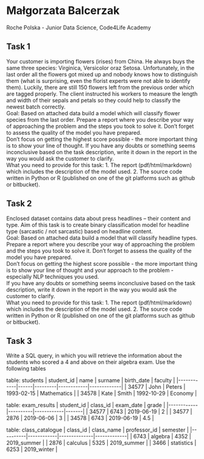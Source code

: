# Małgorzata Balcerzak  
Roche Polska - Junior Data Science, Code4Life Academy

## Task 1  

Your customer is importing flowers (irises) from China. He always buys the same three species: Virginica, Versicolor oraz Setosa. Unfortunately, in the last order all the flowers got mixed up and nobody knows how to distinguish them (what is surprising, even the florist experts were not able to identify them).  Luckily, there are still 150 flowers left from the previous order which are tagged properly.  The client instructed his workers to measure the length and width of their sepals and petals so they could help to classify the newest batch correctly.  
Goal: Based on attached data build a model which will classify flower species from the last order. Prepare a report where you describe your way of approaching the problem and the steps you took to solve it. Don’t forget to assess the quality of the model you have prepared.  
Don’t focus on getting the highest score possible - the more important thing is to show your line of thought. 
 If you have any doubts or something seems inconclusive based on the task description, write it down in the report in the way you would ask the customer to clarify.  
What you need to provide for this task:
    1. The report (pdf/html/markdown) which includes the description of the model used.
    2. The source code written in Python or R (published on one of the git platforms such as github or bitbucket).


## Task 2  

Enclosed dataset contains data about press headlines – their content and type. Aim of this task is to create binary classification model for headline type (sarcastic / not sarcastic) based on headline content.  
Goal: Based on attached data build a model that will classify headline types. Prepare a report where you describe your way of approaching the problem and the steps you took to solve it. Don’t forget to assess the quality of the model you have prepared.  
Don’t focus on getting the highest score possible - the more important thing is to show your line of thought and your approach to the problem - especially NLP techniques you used.  
 If you have any doubts or something seems inconclusive based on the task description, write it down in the report in the way you would ask the customer to clarify.  
What you need to provide for this task:
    1. The report (pdf/html/markdown) which includes the description of the model used.
    2. The source code written in Python or R (published on one of the git platforms such as github or bitbucket).

## Task 3  
 
Write a SQL query, in which you will retrieve the information about the students who scored a 4 and above on their algebra exam. Use the following tables

table: students
| student_id | name | surname | birth_date | faculty     |
|------------|------|---------|------------|-------------|
| 34577      | John | Peters  | 1993-02-15 | Mathematics |
| 34578      | Kate | Smith   | 1992-10-29 | Economy     |

table: exam_results
| student_id | class_id | exam_date  | grade |
|------------|----------|------------|-------|
| 34577      | 6743     | 2019-06-19 | 2     |
| 34577      | 2876     | 2019-06-06 | 3     |
| 34578      | 6743     | 2019-06-19 | 4.5   |

table: class_catalogue
| class_id | class_name | professor_id | semester    |
|----------|------------|--------------|-------------|
| 6743     | algebra    | 4352         | 2019_summer |
| 2876     | calculus   | 5325         | 2019_summer |
| 3466     | statistics | 6253         | 2019_winter |



